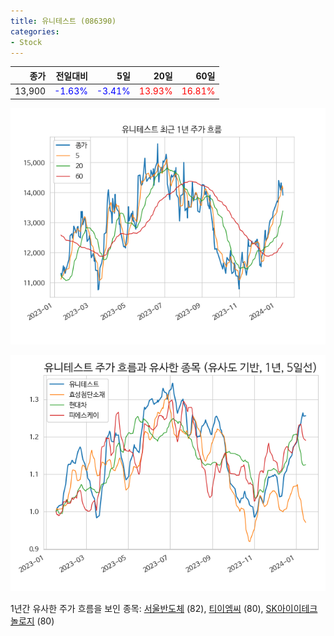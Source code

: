 ```yaml
---
title: 유니테스트 (086390)
categories:
- Stock
---
```


|종가|전일대비|5일|20일|60일|
|---:|-------:|--:|---:|---:|
|13,900|<span style="color: blue">-1.63%</span>|<span style="color: blue">-3.41%</span>|<span style="color: red">13.93%</span>|<span style="color: red">16.81%</span>|


<!-- more -->

![086390](/assets/images/stock/086390.png)

![086390](/assets/images/stock/086390_sim.png)

1년간 유사한 주가 흐름을 보인 종목:
[서울반도체](/stock/046890/) (82),
[티이엠씨](/stock/425040/) (80),
[SK아이이테크놀로지](/stock/361610/) (80)